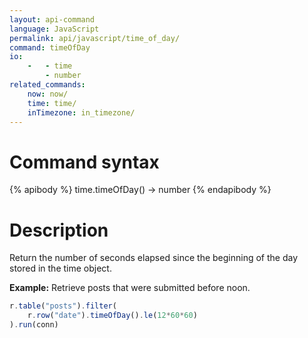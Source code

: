 ```yaml
---
layout: api-command
language: JavaScript
permalink: api/javascript/time_of_day/
command: timeOfDay
io:
    -   - time
        - number
related_commands:
    now: now/
    time: time/
    inTimezone: in_timezone/
---
```


# Command syntax #

{% apibody %}
time.timeOfDay() &rarr; number
{% endapibody %}

# Description #

Return the number of seconds elapsed since the beginning of the day stored in the time object.

__Example:__ Retrieve posts that were submitted before noon.

```js
r.table("posts").filter(
    r.row("date").timeOfDay().le(12*60*60)
).run(conn)
```



